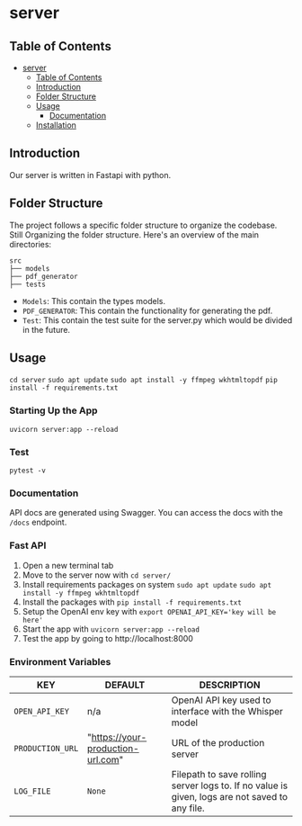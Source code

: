 # server

## Table of Contents

- [server](#server)
  - [Table of Contents](#table-of-contents)
  - [Introduction](#introduction)
  - [Folder Structure](#folder-structure)
  - [Usage](#usage)
    - [Documentation](#documentation)
  - [Installation](#installation-fast-api)

## Introduction<a name="introduction"></a>

Our server is written in Fastapi with python.

## Folder Structure<a name="folder-structure"></a>

The project follows a specific folder structure to organize the codebase. Still Organizing the folder structure. Here's an overview of the main directories:

```
src
├── models
├── pdf_generator
├── tests
```
- `Models`: This contain the types models.
- `PDF_GENERATOR`: This contain the functionality for generating the pdf.
- `Test`: This contain the test suite for the server.py which would be divided in the future.

## Usage<a name="usage"></a>
`cd server`
`sudo apt update`
`sudo apt install -y ffmpeg wkhtmltopdf`
`pip install -f requirements.txt`


### Starting Up the App
`uvicorn server:app --reload`

### Test
`pytest -v`

### Documentation

API docs are generated using Swagger. You can access the docs with the `/docs` endpoint.



### Fast API<a name="installation-fast-api"></a>

1. Open a new terminal tab
2. Move to the server now with `cd server/`
3. Install requirements packages on system `sudo apt update`
`sudo apt install -y ffmpeg wkhtmltopdf`
4. Install the packages with `pip install -f requirements.txt`
5. Setup the OpenAI env key with `export OPENAI_API_KEY='key will be here'`
6. Start the app with `uvicorn server:app --reload`
7. Test the app by going to http://localhost:8000

### Environment Variables

KEY | DEFAULT | DESCRIPTION
----|---------|-------------
`OPEN_API_KEY` | n/a | OpenAI API key used to interface with the Whisper model
`PRODUCTION_URL` | "https://your-production-url.com" | URL of the production server
`LOG_FILE` | `None` | Filepath to save rolling server logs to. If no value is given, logs are not saved to any file.